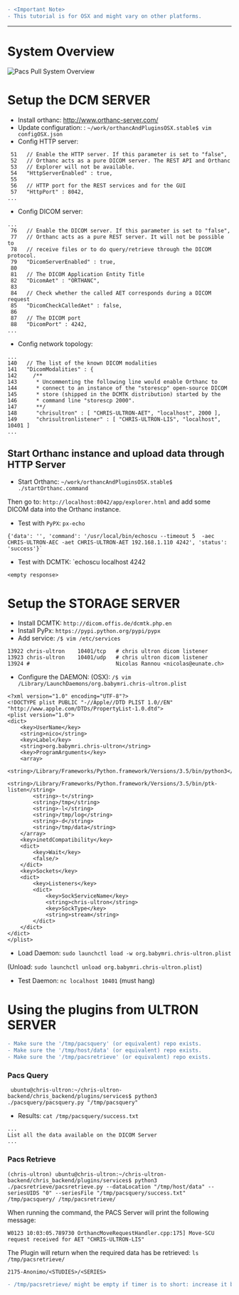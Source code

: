 ```diff
- <Important Note>
- This tutorial is for OSX and might vary on other platforms.
```
----------
# System Overview
![Pacs Pull System Overview](https://docs.google.com/drawings/d/1AMAeeucestZaFkzbUH6sMyU6pYCHNzk3hKG1TGkmxFI/pub?w=960&h=720)

# Setup the DCM SERVER
* Install orthanc: http://www.orthanc-server.com/
* Update configuration: : `~/work/orthancAndPluginsOSX.stable$ vim configOSX.json`
* Config HTTP server:
```
 51   // Enable the HTTP server. If this parameter is set to "false",
 52   // Orthanc acts as a pure DICOM server. The REST API and Orthanc
 53   // Explorer will not be available.
 54   "HttpServerEnabled" : true,
 55 
 56   // HTTP port for the REST services and for the GUI
 57   "HttpPort" : 8042,
...
```
* Config DICOM server:
```
...
 76   // Enable the DICOM server. If this parameter is set to "false",
 77   // Orthanc acts as a pure REST server. It will not be possible to
 78   // receive files or to do query/retrieve through the DICOM protocol.
 79   "DicomServerEnabled" : true,
 80 
 81   // The DICOM Application Entity Title
 82   "DicomAet" : "ORTHANC",
 83 
 84   // Check whether the called AET corresponds during a DICOM request
 85   "DicomCheckCalledAet" : false,
 86 
 87   // The DICOM port
 88   "DicomPort" : 4242,
...
```
* Config network topology:
```
...
140   // The list of the known DICOM modalities
141   "DicomModalities" : {
142     /**
143      * Uncommenting the following line would enable Orthanc to
144      * connect to an instance of the "storescp" open-source DICOM
145      * store (shipped in the DCMTK distribution) started by the
146      * command line "storescp 2000".
147      **/
148      "chrisultron" : [ "CHRIS-ULTRON-AET", "localhost", 2000 ],
149      "chrisultronlistener" : [ "CHRIS-ULTRON-LIS", "localhost", 10401 ]
...
```
## Start Orthanc instance and upload data through HTTP Server
* Start Orthanc:
`~/work/orthancAndPluginsOSX.stable$ ./startOrthanc.command`

Then go to: `http://localhost:8042/app/explorer.html` and add some DICOM data into the Orthanc instance.

* Test with `PyPX`: `px-echo`
``` 
{'data': '', 'command': '/usr/local/bin/echoscu --timeout 5  -aec CHRIS-ULTRON-AEC -aet CHRIS-ULTRON-AET 192.168.1.110 4242', 'status': 'success'}`
```

* Test with DCMTK: `echoscu localhost 4242
```
<empty response>
```

# Setup the STORAGE SERVER
* Install DCMTK: `http://dicom.offis.de/dcmtk.php.en`
* Install PyPx: `https://pypi.python.org/pypi/pypx`
* Add service: `/$ vim /etc/services`
```
13922 chris-ultron    10401/tcp   # chris ultron dicom listener
13923 chris-ultron    10401/udp   # chris ultron dicom listener
13924 #                           Nicolas Rannou <nicolas@eunate.ch>
```
* Configure the DAEMON: (OSX): `/$ vim /Library/LaunchDaemons/org.babymri.chris-ultron.plist`
```
<?xml version="1.0" encoding="UTF-8"?>
<!DOCTYPE plist PUBLIC "-//Apple//DTD PLIST 1.0//EN" "http://www.apple.com/DTDs/PropertyList-1.0.dtd">
<plist version="1.0">
<dict>
    <key>UserName</key>
    <string>nico</string>
    <key>Label</key>
    <string>org.babymri.chris-ultron</string>
    <key>ProgramArguments</key>
    <array>
        <string>/Library/Frameworks/Python.framework/Versions/3.5/bin/python3</string>
        <string>/Library/Frameworks/Python.framework/Versions/3.5/bin/ptk-listen</string>
    	<string>-t</string>
    	<string>/tmp</string>
    	<string>-l</string>
    	<string>/tmp/log</string>
    	<string>-d</string>
    	<string>/tmp/data</string>
    </array>
    <key>inetdCompatibility</key>
    <dict>
        <key>Wait</key>
        <false/>
    </dict>
    <key>Sockets</key>
    <dict>
        <key>Listeners</key>
        <dict>
            <key>SockServiceName</key>
            <string>chris-ultron</string>
            <key>SockType</key>
            <string>stream</string>
        </dict>
    </dict>
</dict>
</plist>
```

* Load Daemon: `sudo launchctl load -w org.babymri.chris-ultron.plist`

(Unload: `sudo launchctl unload org.babymri.chris-ultron.plist`)

* Test Daemon: `nc localhost 10401` (must hang)

# Using the plugins from ULTRON SERVER
```diff
- Make sure the '/tmp/pacsquery' (or equivalent) repo exists.
- Make sure the '/tmp/host/data' (or equivalent) repo exists.
- Make sure the '/tmp/pacsretrieve' (or equivalent) repo exists.
```

### Pacs Query
`
ubuntu@chris-ultron:~/chris-ultron-backend/chris_backend/plugins/services$ python3 ./pacsquery/pacsquery.py "/tmp/pacsquery"`

* Results: `cat /tmp/pacsquery/success.txt`
```
...
List all the data available on the DICOM Server
...
```

### Pacs Retrieve
`
(chris-ultron) ubuntu@chris-ultron:~/chris-ultron-backend/chris_backend/plugins/services$ python3 ./pacsretrieve/pacsretrieve.py --dataLocation "/tmp/host/data" --seriesUIDS "0" --seriesFile "/tmp/pacsquery/success.txt" /tmp/pacsquery/ /tmp/pacsretrieve/
`

When running the command, the PACS Server will print the following message:
```
W0123 10:03:05.789730 OrthancMoveRequestHandler.cpp:175] Move-SCU request received for AET "CHRIS-ULTRON-LIS"
```

The Plugin will return when the required data has be retrieved: `ls /tmp/pacsretrieve/`
```
2175-Anonimo/<STUDIES>/<SERIES>
```

```diff
- /tmp/pacsretrieve/ might be empty if timer is to short: increase it by increasing the wait time at: https://github.com/FNNDSC/ChRIS_ultron_backEnd/blob/master/chris_backend/plugins/services/pacsretrieve/pacsretrieve.py#L117
```